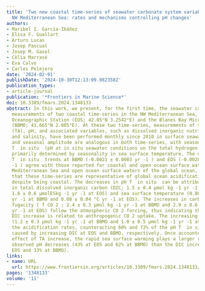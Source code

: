 ```yaml
---
title: 'Two new coastal time-series of seawater carbonate system variables in the
  NW Mediterranean Sea: rates and mechanisms controlling pH changes'
authors:
- Maribel I. García-Ibáñez
- Elisa F. Guallart
- Arturo Lucas
- Josep Pascual
- Josep M. Gasol
- Cèlia Marrasé
- Eva Calvo
- Carles Pelejero
date: '2024-02-01'
publishDate: '2024-10-30T12:13:09.082358Z'
publication_types:
- article-journal
publication: '*Frontiers in Marine Science*'
doi: 10.3389/fmars.2024.1348133
abstract: In this work, we present, for the first time, the seawater carbonate system
  measurements of two coastal time-series in the NW Mediterranean Sea, L’Estartit
  Oceanographic Station (EOS; 42.05°N 3.2542°E) and the Blanes Bay Microbial Observatory
  (BBMO; 41.665°N 2.805°E). At these two time-series, measurements of total alkalinity
  (TA), pH, and associated variables, such as dissolved inorganic nutrients, temperature,
  and salinity, have been performed monthly since 2010 in surface seawater. Seasonality
  and seasonal amplitude are analogous in both time-series, with seasonality in pH
  T  in situ  (pH at in situ seawater conditions on the total hydrogen ion scale)
  primarily determined by seasonality in sea surface temperature. The evaluated pH
  T  in situ  trends at BBMO (-0.0021 ± 0.0003 yr -1 ) and EOS (-0.0028 ± 0.0005 yr
  -1 ) agree with those reported for coastal and open ocean surface waters in the
  Mediterranean Sea and open ocean surface waters of the global ocean, therefore indicating
  that these time-series are representative of global ocean acidification signals
  despite being coastal. The decreases in pH T  in situ  can be attributed to increases
  in total dissolved inorganic carbon (DIC; 1.5 ± 0.4 µmol kg -1 yr -1 at BBMO and
  1.6 ± 0.6 µmolESkg -1 yr -1 at EOS) and sea surface temperature (0.08 ± 0.02 °C
  yr -1 at BBMO and 0.08 ± 0.04 °C yr -1 at EOS). The increases in carbon dioxide
  fugacity ( f CO 2 ; 2.4 ± 0.3 µmol kg -1 yr -1 at BBMO and 2.9 ± 0.6 µmol kg -1
  yr -1 at EOS) follow the atmospheric CO 2 forcing, thus indicating the observed
  DIC increase is related to anthropogenic CO 2 uptake. The increasing trends in TA
  (1.2 ± 0.3 µmol kg -1 yr -1 at BBMO and 1.0 ± 0.5 µmol kg -1 yr -1 at EOS) buffered
  the acidification rates, counteracting 60% and 72% of the pH T  in situ  decrease
  caused by increasing DIC at EOS and BBMO, respectively. Once accounted for the neutralizing
  effect of TA increase, the rapid sea surface warming plays a larger role in the
  observed pH decreases (43% at EOS and 62% at BBMO) than the DIC increase (36% at
  EOS and 33% at BBMO).
links:
- name: URL
  url: https://www.frontiersin.org/articles/10.3389/fmars.2024.1348133/full
pages: '1348133'
volume: '11'
---
```

